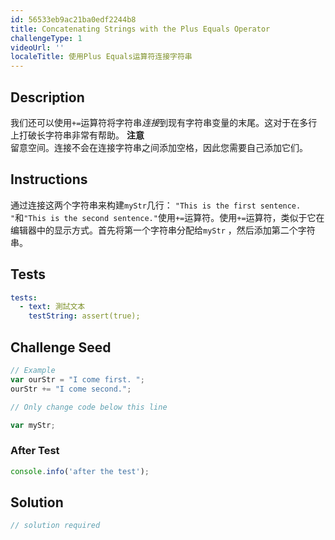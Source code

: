 ```yaml
---
id: 56533eb9ac21ba0edf2244b8
title: Concatenating Strings with the Plus Equals Operator
challengeType: 1
videoUrl: ''
localeTitle: 使用Plus Equals运算符连接字符串
---
```


## Description
<section id="description">我们还可以使用<code>+=</code>运算符将字符串<dfn>连接</dfn>到现有字符串变量的末尾。这对于在多行上打破长字符串非常有帮助。 <strong>注意</strong> <br>留意空间。连接不会在连接字符串之间添加空格，因此您需要自己添加它们。 </section>

## Instructions
<section id="instructions">通过连接这两个字符串来构建<code>myStr</code>几行： <code>&quot;This is the first sentence. &quot;</code>和<code>&quot;This is the second sentence.&quot;</code>使用<code>+=</code>运算符。使用<code>+=</code>运算符，类似于它在编辑器中的显示方式。首先将第一个字符串分配给<code>myStr</code> ，然后添加第二个字符串。 </section>

## Tests
<section id='tests'>

```yml
tests:
  - text: 測試文本
    testString: assert(true);

```

</section>

## Challenge Seed
<section id='challengeSeed'>

<div id='js-seed'>

```js
// Example
var ourStr = "I come first. ";
ourStr += "I come second.";

// Only change code below this line

var myStr;

```

</div>


### After Test
<div id='js-teardown'>

```js
console.info('after the test');
```

</div>

</section>

## Solution
<section id='solution'>

```js
// solution required
```
</section>
